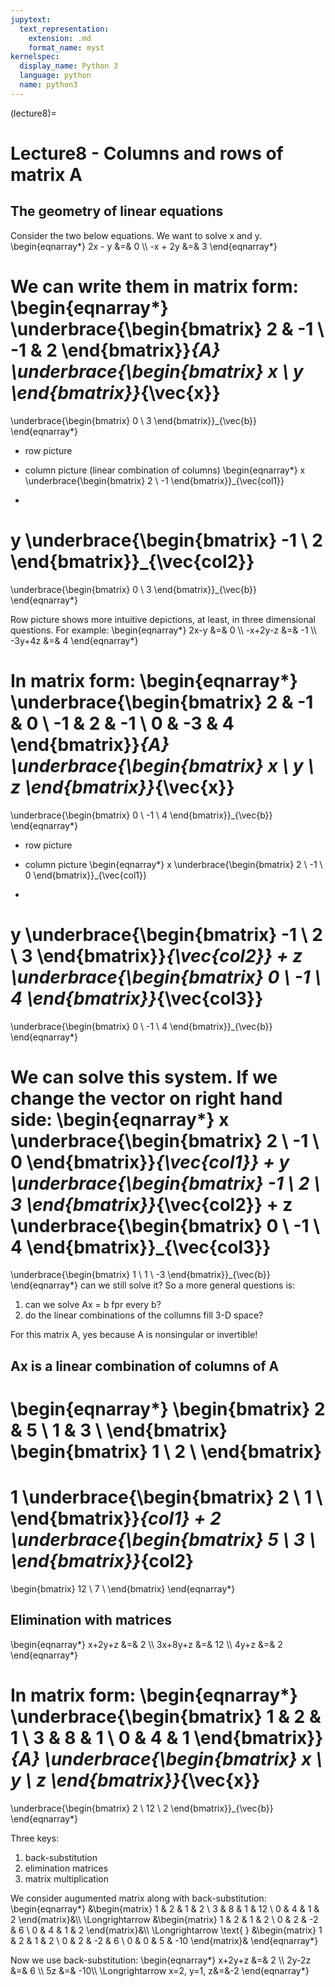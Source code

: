 ```yaml
---
jupytext:
  text_representation:
    extension: .md
    format_name: myst
kernelspec:
  display_name: Python 3
  language: python
  name: python3
---
```


(lecture8)=

# Lecture8 - Columns and rows of matrix A

## The geometry of linear equations
Consider the two below equations. We want to solve x and y.
\begin{eqnarray*}
2x - y &=& 0 \\\\
-x + 2y &=& 3
\end{eqnarray*}

We can write them in matrix form:
\begin{eqnarray*}
\underbrace{\begin{bmatrix}
2 & -1 \\
-1 & 2
\end{bmatrix}}_{A}
\underbrace{\begin{bmatrix}
x \\
y
\end{bmatrix}}_{\vec{x}}
=
\underbrace{\begin{bmatrix}
0 \\
3
\end{bmatrix}}_{\vec{b}}
\end{eqnarray*}

- row picture

- column picture (linear combination of columns)
\begin{eqnarray*}
x
\underbrace{\begin{bmatrix}
2 \\
-1
\end{bmatrix}}_{\vec{col1}}
+
y
\underbrace{\begin{bmatrix}
-1 \\
2
\end{bmatrix}}_{\vec{col2}}
=
\underbrace{\begin{bmatrix}
0 \\
3
\end{bmatrix}}_{\vec{b}}
\end{eqnarray*}

Row picture shows more intuitive depictions, at least, in three dimensional questions. For example:
\begin{eqnarray*}
2x-y &=& 0 \\\\
-x+2y-z &=& -1 \\\\
-3y+4z &=& 4
\end{eqnarray*}

In matrix form:
\begin{eqnarray*}
\underbrace{\begin{bmatrix}
2 & -1 & 0 \\
-1 & 2 & -1 \\
0 & -3 & 4
\end{bmatrix}}_{A}
\underbrace{\begin{bmatrix}
x \\
y \\
z
\end{bmatrix}}_{\vec{x}}
=
\underbrace{\begin{bmatrix}
0 \\
-1 \\
4
\end{bmatrix}}_{\vec{b}}
\end{eqnarray*}

- row picture

- column picture
\begin{eqnarray*}
x
\underbrace{\begin{bmatrix}
2 \\
-1 \\
0
\end{bmatrix}}_{\vec{col1}}
+
y
\underbrace{\begin{bmatrix}
-1 \\
2 \\
3
\end{bmatrix}}_{\vec{col2}}
+
z
\underbrace{\begin{bmatrix}
0 \\
-1 \\
4
\end{bmatrix}}_{\vec{col3}}
=
\underbrace{\begin{bmatrix}
0 \\
-1 \\
4
\end{bmatrix}}_{\vec{b}}
\end{eqnarray*}

We can solve this system. If we change the vector on right hand side:
\begin{eqnarray*}
x
\underbrace{\begin{bmatrix}
2 \\
-1 \\
0
\end{bmatrix}}_{\vec{col1}}
+
y
\underbrace{\begin{bmatrix}
-1 \\
2 \\
3
\end{bmatrix}}_{\vec{col2}}
+
z
\underbrace{\begin{bmatrix}
0 \\
-1 \\
4
\end{bmatrix}}_{\vec{col3}}
=
\underbrace{\begin{bmatrix}
1 \\
1 \\
-3
\end{bmatrix}}_{\vec{b}}
\end{eqnarray*}
can we still solve it? So a more general questions is: 
1. can we solve Ax = b fpr every b?
2. do the linear combinations of the collumns fill 3-D space?

For this matrix A, yes because A is nonsingular or invertible!

## Ax is a linear combination of columns of A
\begin{eqnarray*}
\begin{bmatrix}
2 & 5 \\
1 & 3 \\
\end{bmatrix}
\begin{bmatrix}
1 \\
2 \\
\end{bmatrix}
=
1
\underbrace{\begin{bmatrix}
2 \\
1 \\
\end{bmatrix}}_{col1}
+
2
\underbrace{\begin{bmatrix}
5 \\
3 \\
\end{bmatrix}}_{col2}
=
\begin{bmatrix}
12 \\
7 \\
\end{bmatrix}
\end{eqnarray*}


## Elimination with matrices
\begin{eqnarray*}
x+2y+z &=& 2 \\\\
3x+8y+z &=& 12 \\\\
4y+z &=& 2
\end{eqnarray*}

In matrix form:
\begin{eqnarray*}
\underbrace{\begin{bmatrix}
1 & 2 & 1 \\
3 & 8 & 1 \\
0 & 4 & 1
\end{bmatrix}}_{A}
\underbrace{\begin{bmatrix}
x \\
y \\
z
\end{bmatrix}}_{\vec{x}}
=
\underbrace{\begin{bmatrix}
2 \\
12 \\
2
\end{bmatrix}}_{\vec{b}}
\end{eqnarray*}

Three keys:
1. back-substitution
2. elimination matrices
3. matrix multiplication

We consider augumented matrix along with back-substitution:
\begin{eqnarray*}
&\begin{matrix}
1 & 2 & 1 & 2 \\
3 & 8 & 1 & 12 \\
0 & 4 & 1 & 2
\end{matrix}&\\\\
\Longrightarrow
&\begin{matrix}
1 & 2 & 1 & 2 \\
0 & 2 & -2 & 6 \\
0 & 4 & 1 & 2
\end{matrix}&\\\\
\Longrightarrow
\text{  }
&\begin{matrix}
1 & 2 & 1 & 2 \\
0 & 2 & -2 & 6 \\
0 & 0 & 5 & -10
\end{matrix}&
\end{eqnarray*}

Now we use back-substitution:
\begin{eqnarray*}
x+2y+z &=& 2 \\\\
  2y-2z &=& 6 \\\\
     5z &=& -10\\\\
\Longrightarrow
x=2, y=1, z&=&-2
\end{eqnarray*}







